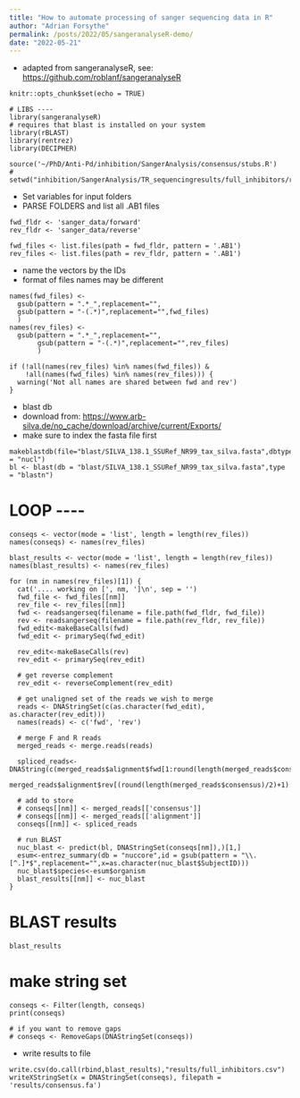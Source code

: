 ```yaml
---
title: "How to automate processing of sanger sequencing data in R"
author: "Adrian Forsythe"
permalink: /posts/2022/05/sangeranalyseR-demo/
date: "2022-05-21"
---
```


- adapted from sangeranalyseR, see: https://github.com/roblanf/sangeranalyseR

```{r setup, include=FALSE}
knitr::opts_chunk$set(echo = TRUE)
```

```{r echo=FALSE, eval=TRUE, warning=FALSE,message=FALSE,error=FALSE}
# LIBS ----
library(sangeranalyseR)
# requires that blast is installed on your system
library(rBLAST)
library(rentrez)
library(DECIPHER)
```

```{r echo=TRUE, eval=TRUE, warning=FALSE,message=FALSE,error=FALSE}
source('~/PhD/Anti-Pd/inhibition/SangerAnalysis/consensus/stubs.R')
# setwd("inhibition/SangerAnalysis/TR_sequencingresults/full_inhibitors/round2")
```

- Set variables for input folders
- PARSE FOLDERS and list all .AB1 files

```{r echo=TRUE, eval=TRUE, warning=FALSE,message=FALSE,error=FALSE}
fwd_fldr <- 'sanger_data/forward'
rev_fldr <- 'sanger_data/reverse'

fwd_files <- list.files(path = fwd_fldr, pattern = '.AB1')
rev_files <- list.files(path = rev_fldr, pattern = '.AB1')
```

- name the vectors by the IDs
- format of files names may be different

```{r echo=TRUE, eval=TRUE, warning=FALSE,message=FALSE,error=FALSE}
names(fwd_files) <-
  gsub(pattern = ".*_",replacement="",
  gsub(pattern = "-(.*)",replacement="",fwd_files)
  )
names(rev_files) <-
  gsub(pattern = ".*_",replacement="",
       gsub(pattern = "-(.*)",replacement="",rev_files)
       )

if (!all(names(rev_files) %in% names(fwd_files)) &
    !all(names(fwd_files) %in% names(rev_files))) {
  warning('Not all names are shared between fwd and rev')
}
```

- blast db
- download from: https://www.arb-silva.de/no_cache/download/archive/current/Exports/
- make sure to index the fasta file first

```{r echo=TRUE, eval=TRUE, warning=FALSE,message=FALSE,error=FALSE}
makeblastdb(file="blast/SILVA_138.1_SSURef_NR99_tax_silva.fasta",dbtype = "nucl")
bl <- blast(db = "blast/SILVA_138.1_SSURef_NR99_tax_silva.fasta",type = "blastn")
```

# LOOP ----

```{r echo=TRUE, eval=TRUE, warning=FALSE,message=FALSE,error=FALSE}
conseqs <- vector(mode = 'list', length = length(rev_files))
names(conseqs) <- names(rev_files)

blast_results <- vector(mode = 'list', length = length(rev_files))
names(blast_results) <- names(rev_files)

for (nm in names(rev_files)[1]) {
  cat('.... working on [', nm, ']\n', sep = '')
  fwd_file <- fwd_files[[nm]]
  rev_file <- rev_files[[nm]]
  fwd <- readsangerseq(filename = file.path(fwd_fldr, fwd_file))
  rev <- readsangerseq(filename = file.path(rev_fldr, rev_file))
  fwd_edit<-makeBaseCalls(fwd)
  fwd_edit <- primarySeq(fwd_edit)

  rev_edit<-makeBaseCalls(rev)
  rev_edit <- primarySeq(rev_edit)

  # get reverse complement
  rev_edit <- reverseComplement(rev_edit)

  # get unaligned set of the reads we wish to merge
  reads <- DNAStringSet(c(as.character(fwd_edit), as.character(rev_edit)))
  names(reads) <- c('fwd', 'rev')

  # merge F and R reads
  merged_reads <- merge.reads(reads)

  spliced_reads<-DNAString(c(merged_reads$alignment$fwd[1:round(length(merged_reads$consensus)/2)],
  merged_reads$alignment$rev[(round(length(merged_reads$consensus)/2)+1):length(merged_reads$consensus)]))

  # add to store
  # conseqs[[nm]] <- merged_reads[['consensus']]
  # conseqs[[nm]] <- merged_reads[['alignment']]
  conseqs[[nm]] <- spliced_reads

  # run BLAST
  nuc_blast <- predict(bl, DNAStringSet(conseqs[nm]),)[1,]
  esum<-entrez_summary(db = "nuccore",id = gsub(pattern = "\\.[^.]*$",replacement="",x=as.character(nuc_blast$SubjectID)))
  nuc_blast$species<-esum$organism
  blast_results[[nm]] <- nuc_blast
}
```

# BLAST results

```{r}
blast_results
```

# make string set

```{r echo=TRUE, eval=TRUE, warning=FALSE,message=FALSE,error=FALSE}
conseqs <- Filter(length, conseqs)
print(conseqs)

# if you want to remove gaps
# conseqs <- RemoveGaps(DNAStringSet(conseqs))
```

- write results to file

```{r echo=TRUE, eval=TRUE, warning=FALSE,message=FALSE,error=FALSE}
write.csv(do.call(rbind,blast_results),"results/full_inhibitors.csv")
writeXStringSet(x = DNAStringSet(conseqs), filepath = 'results/consensus.fa')
```
